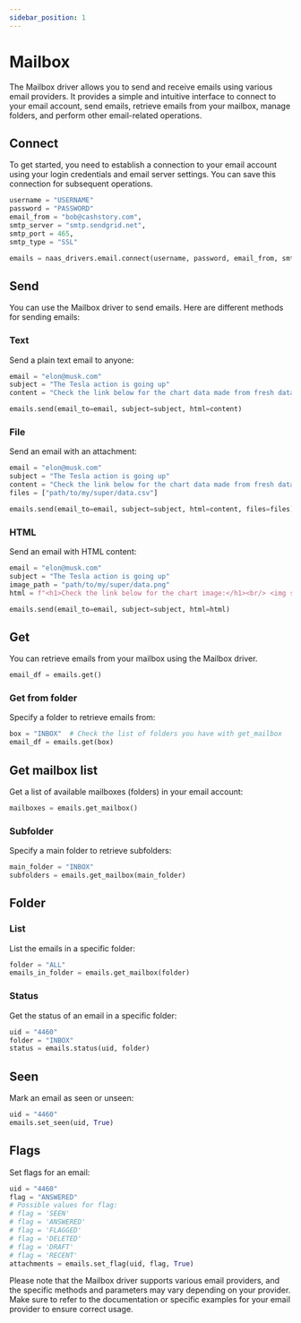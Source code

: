 ```yaml
---
sidebar_position: 1
---
```

# Mailbox

The Mailbox driver allows you to send and receive emails using various email providers. It provides a simple and intuitive interface to connect to your email account, send emails, retrieve emails from your mailbox, manage folders, and perform other email-related operations.

## Connect

To get started, you need to establish a connection to your email account using your login credentials and email server settings. You can save this connection for subsequent operations.

```python
username = "USERNAME"
password = "PASSWORD"
email_from = "bob@cashstory.com",
smtp_server = "smtp.sendgrid.net",
smtp_port = 465,
smtp_type = "SSL"

emails = naas_drivers.email.connect(username, password, email_from, smtp_server, smtp_port, smtp_type)
```

## Send

You can use the Mailbox driver to send emails. Here are different methods for sending emails:

### Text

Send a plain text email to anyone:

```python
email = "elon@musk.com"
subject = "The Tesla action is going up"
content = "Check the link below for the chart data made from fresh dataset: [LINK]"

emails.send(email_to=email, subject=subject, html=content)
```

### File

Send an email with an attachment:

```python
email = "elon@musk.com"
subject = "The Tesla action is going up"
content = "Check the link below for the chart data made from fresh dataset: [LINK]"
files = ["path/to/my/super/data.csv"]

emails.send(email_to=email, subject=subject, html=content, files=files)
```

### HTML

Send an email with HTML content:

```python
email = "elon@musk.com"
subject = "The Tesla action is going up"
image_path = "path/to/my/super/data.png"
html = f"<h1>Check the link below for the chart image:</h1><br/> <img src='{image_path}'/>"

emails.send(email_to=email, subject=subject, html=html)
```

## Get

You can retrieve emails from your mailbox using the Mailbox driver.

```python
email_df = emails.get()
```

### Get from folder

Specify a folder to retrieve emails from:

```python
box = "INBOX"  # Check the list of folders you have with get_mailbox
email_df = emails.get(box)
```

## Get mailbox list

Get a list of available mailboxes (folders) in your email account:

```python
mailboxes = emails.get_mailbox()
```

### Subfolder

Specify a main folder to retrieve subfolders:

```python
main_folder = "INBOX"
subfolders = emails.get_mailbox(main_folder)
```

## Folder

### List

List the emails in a specific folder:

```python
folder = "ALL"
emails_in_folder = emails.get_mailbox(folder)
```

### Status

Get the status of an email in a specific folder:

```python
uid = "4460"
folder = "INBOX"
status = emails.status(uid, folder)
```

## Seen

Mark an email as seen or unseen:

```python
uid = "4460"
emails.set_seen(uid, True)
```

## Flags

Set flags for an email:

```python
uid = "4460"
flag = "ANSWERED"
# Possible values for flag:
# flag = 'SEEN'
# flag = 'ANSWERED'
# flag = 'FLAGGED'
# flag = 'DELETED'
# flag = 'DRAFT'
# flag = 'RECENT'
attachments = emails.set_flag(uid, flag, True)
```

Please note that the Mailbox driver supports various email providers, and the specific methods and parameters may vary depending on your provider. Make sure to refer to the documentation or specific examples for your email provider to ensure correct usage.